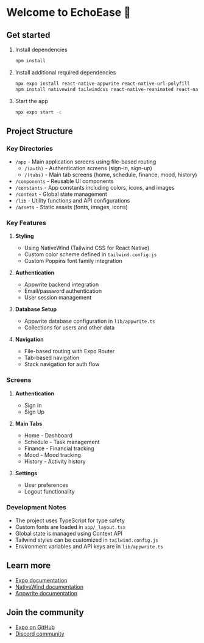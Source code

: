 # Welcome to EchoEase 👋

## Get started

1. Install dependencies

   ```bash
   npm install
   ```

2. Install additional required dependencies

   ```bash
   npx expo install react-native-appwrite react-native-url-polyfill
   npm install nativewind tailwindcss react-native-reanimated react-native-safe-area-context
   ```

3. Start the app

   ```bash
   npx expo start -c
   ```

## Project Structure

### Key Directories

- `/app` - Main application screens using file-based routing
  - `/(auth)` - Authentication screens (sign-in, sign-up)
  - `/(tabs)` - Main tab screens (home, schedule, finance, mood, history)
- `/components` - Reusable UI components
- `/constants` - App constants including colors, icons, and images
- `/context` - Global state management
- `/lib` - Utility functions and API configurations
- `/assets` - Static assets (fonts, images, icons)

### Key Features

1. **Styling**
   - Using NativeWind (Tailwind CSS for React Native)
   - Custom color scheme defined in `tailwind.config.js`
   - Custom Poppins font family integration

2. **Authentication**
   - Appwrite backend integration
   - Email/password authentication
   - User session management

3. **Database Setup**
   - Appwrite database configuration in `lib/appwrite.ts`
   - Collections for users and other data

4. **Navigation**
   - File-based routing with Expo Router
   - Tab-based navigation
   - Stack navigation for auth flow

### Screens

1. **Authentication**
   - Sign In
   - Sign Up

2. **Main Tabs**
   - Home - Dashboard
   - Schedule - Task management
   - Finance - Financial tracking
   - Mood - Mood tracking
   - History - Activity history

3. **Settings**
   - User preferences
   - Logout functionality

### Development Notes

- The project uses TypeScript for type safety
- Custom fonts are loaded in `app/_layout.tsx`
- Global state is managed using Context API
- Tailwind styles can be customized in `tailwind.config.js`
- Environment variables and API keys are in `lib/appwrite.ts`

## Learn more

- [Expo documentation](https://docs.expo.dev/)
- [NativeWind documentation](https://www.nativewind.dev/)
- [Appwrite documentation](https://appwrite.io/docs)

## Join the community

- [Expo on GitHub](https://github.com/expo/expo)
- [Discord community](https://chat.expo.dev)